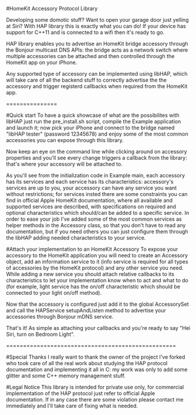 #HomeKit Accessory Protocol Library

Developing some domotic stuff? Want to open your garage door just yelling at Siri? With HAP library this is exactly what you can do!
If your device has support for C++11 and is connected to a wifi then it's ready to go.

HAP library enables you to advertise an HomeKit bridge accessory through the Bonjour multicast DNS APIs: the bridge acts as a network 
switch where multiple accessories can be attached and then controlled through the HomeKit app on your iPhone.

Any supported type of accessory can be implemented using libHAP, which will take care of all the backend stuff to correctly 
advertise the the accessory and trigger registerd callbacks when required from the HomeKit app.

===============

#Quick start
To have a quick showcase of what are the possibilites with libHAP just run the pre_install.sh script, compile the Example
application and launch it; now pick your iPhone and connect to the bridge named "libHAP tester" (password 12345678) and enjoy
some of the most common accessories you can expose through this library.

Now keep an eye on the command line while clicking around on accessory properties and you'll see every change triggers a callback
from the library: that's where your accessory will be attached to.

As you'll see from the initialization code in Example main, each accessory has its services and each service has its characteristics:
accessory's services are up to you, your accessory can have any service you want without restrictions; for services insted there are 
some constraints you can find in official Apple HomeKit documentation, where all available and supported services are described, with 
specifications on required and optional characteristics which should/can be added to a specific service.
In order to ease your job I've added some of the most common services as helper methods in the Accessory class, so that you don't
have to read any documentation, but if you need others you can just configure them through the libHAP adding needed characteristics 
to your service.

#Attach your implementation to an HomeKit Accessory
To expose your accessory to the HomeKit application you will need to create an Accessory object, add an information service to it 
(info service is required for all types of accessories by the HomeKit protocol) and any other service you need. While adding a new 
service you should attach relative callbacks to its characteristics to let your implementation know when to act and what to do 
(for example, light service has the on/off characteristic which should be connected to your light on/off method).

Now that the accessory is configured just add it to the global AccessorySet and call the HAPService setupAndListen method to 
advertise your accessories through Bonjour mDNS service.

That's it! As simple as attaching your callbacks and you're ready to say "Hei Siri, turn on Bedroom Light".

==================================================

#Special Thanks
I really want to thank the owner of the project I've forked who took care of all the real work about studying the HAP protocol 
documentation and implementing it all in C: my work was only to add some glitter and some C++ memory management stuff.

#Legal Notice
This library is intended for private use only, for commercial implementation of the HAP protocol just refer to official Apple 
documentation. If in any case there are some violation please contact me immediately and I'll take care of fixing what is needed.